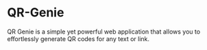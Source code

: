 # QR-Genie
QR Genie is a simple yet powerful web application that allows you to effortlessly generate QR codes for any text or link.
